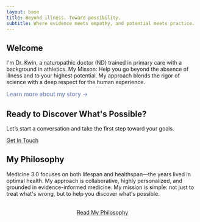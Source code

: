 ```yaml
---
layout: base
title: Beyond illness. Toward possibility. 
subtitle: Where evidence meets empathy, and potential meets practice.
---
```


<div class="content-section">

## Welcome

I'm Dr. Kwin, a naturopathic doctor (ND) trained in primary care with a background in athletics. 
My Misson: Help you go beyond the absence of illness and to your highest potential. 
My approach blends the rigor of science with a deep respect for the human experience.

<a href="/about/" style="color: #7585b9; text-decoration: none; font-weight: 500; font-size: 0.95rem;">Learn more about my story →</a>

</div>

<div class="cta-section">
  <h2>Ready to Discover What's Possible?</h2>
  <p>Let’s start a conversation and take the first step toward your goals.</p>
  <a href="/contact/" class="btn" style="margin-right: 0.75rem;">Get In Touch</a>
</div>

<div class="content-section">

## My Philosophy

Medicine 3.0 focuses on both lifespan and healthspan—the years lived in optimal health. My approach is collaborative, highly personalized, and grounded in evidence-informed medicine. My mission is simple: not just to treat what's wrong, but to help you discover what's possible.

<div style="text-align: center; margin: 2rem 0;">
  <a href="/philosophy/" class="btn">Read My Philosophy</a>
</div>

</div>